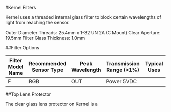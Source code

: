 #Kernel Filters

Kernel uses a threaded internal glass filter to block certain wavelengths of light from reaching the sensor.

Outer Diameter Threads: 25.4mm x 1-32 UN 2A (C Mount)
Clear Aperture: 19.5mm
Filter Glass Thickness: 1.0mm

##Filter Options

| Filter Model Name | Recommended Sensor Type | Peak Wavelength| Transmission Range (>1%) | Typical Uses |
|-------------------|-------------------------|----------------|--------------------------|--------------|
|    F              | RGB          | OUT          | Power 5VDC               |









##Top Lens Protector

The clear glass lens protector on Kernel is a 


